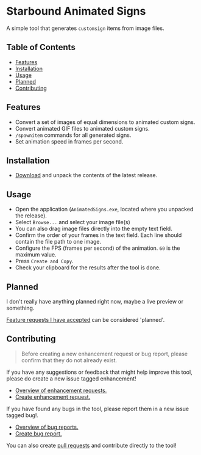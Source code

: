 # Starbound Animated Signs
A simple tool that generates `customsign` items from image files.

## Table of Contents
- [Features](#features)
- [Installation](#installation)
- [Usage](#usage)
- [Planned](#planned)
- [Contributing](#contributing)

## Features
* Convert a set of images of equal dimensions to animated custom signs.
* Convert animated GIF files to animated custom signs.
* `/spawnitem` commands for all generated signs.
* Set animation speed in frames per second.

## Installation
* [Download](https://github.com/Silverfeelin/Starbound-AnimatedSigns/releases) and unpack the contents of the latest release.

## Usage
* Open the application (`AnimatedSigns.exe`, located where you unpacked the release).
* Select `Browse...` and select your image file(s)
 * You can also drag image files directly into the empty text field.
* Confirm the order of your frames in the text field. Each line should contain the file path to one image.
* Configure the FPS (frames per second) of the animation. `60` is the maximum value.
* Press `Create and Copy`.
* Check your clipboard for the results after the tool is done.

## Planned
I don't really have anything planned right now, maybe a live preview or something.

[Feature requests I have accepted](https://github.com/Silverfeelin/Starbound-AnimatedSigns/issues?q=is%3Aopen%20assignee%3ASilverfeelin%20label%3Aenhancement) can be considered 'planned'.

## Contributing
> Before creating a new enhancement request or bug report, please confirm that they do not already exist.

If you have any suggestions or feedback that might help improve this tool, please do create a new issue tagged enhancement!

* [Overview of enhancement requests.](https://github.com/Silverfeelin/Starbound-AnimatedSigns/issues?q=label%3Aenhancement%20)
* [Create enhancement request.](https://github.com/Silverfeelin/Starbound-AnimatedSigns/issues/new?labels=enhancement)

If you have found any bugs in the tool, please report them in a new issue tagged bug!.

* [Overview of bug reports.](https://github.com/Silverfeelin/Starbound-AnimatedSigns/issues?q=label%3Abug%20)
* [Create bug report.](https://github.com/Silverfeelin/Starbound-AnimatedSigns/issues/new?labels=bug)

You can also create [pull requests](https://github.com/Silverfeelin/Starbound-AnimatedSigns/pulls) and contribute directly to the tool!
